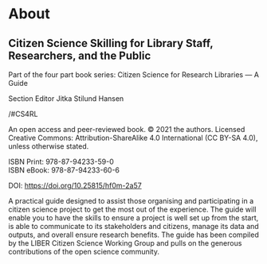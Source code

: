 # About

## Citizen Science Skilling for Library Staff, Researchers, and the Public

Part of the four part book series: Citizen Science for Research Libraries — A Guide

Section Editor Jitka Stilund Hansen

/#CS4RL

An open access and peer-reviewed book. © 2021 the authors. Licensed Creative Commons: Attribution-ShareAlike 4.0 International (CC BY-SA 4.0), unless otherwise stated.

ISBN Print: 978-87-94233-59-0    
ISBN eBook: 978-87-94233-60-6

DOI: https://doi.org/10.25815/hf0m-2a57

A practical guide designed to assist those organising and participating in a citizen science project to get the most out of the experience. The guide will enable you to have the skills to ensure a project is well set up from the start, is able to communicate to its stakeholders and citizens, manage its data and outputs, and overall ensure research benefits. The guide has been compiled by the LIBER Citizen Science Working Group and pulls on the generous contributions of the open science community.
